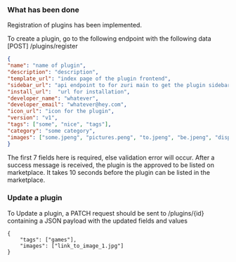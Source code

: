 ### What has been done

Registration of plugins has been implemented.

To create a plugin, go to the following endpoint with the following data
 [POST] /plugins/register

```json
{
"name": "name of plugin",
"description": "description",
"template_url": "index page of the plugin frontend",
"sidebar_url": "api endpoint to for zuri main to get the plugin sidebar details",
"install_url":  "url for installation",
"developer_name": "whatever",
"developer_email": "whatever@hey.com",
"icon_url": "icon for the plugin",
"version": "v1",
"tags": ["some", "nice", "tags"],
"category": "some category",
"images": ["some.jpeng", "pictures.peng", "to.jpeng", "be.jpeng", "displayed.peng"]
}

```
The first 7 fields here is required, else validation error will occur.
After a success message is received, the plugin is the approved to be listed on marketplace. It takes 10 seconds before the plugin can be listed in the marketplace.


### Update a plugin
To Update a plugin, a PATCH request should be sent to /plugins/{id} containing a JSON payload with the updated fields and values
```jsonc
{
    "tags": ["games"],
    "images": ["link_to_image_1.jpg"]
}
```